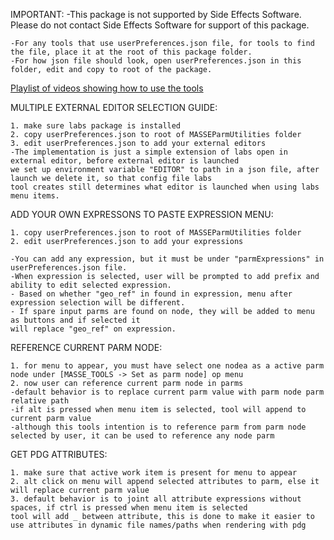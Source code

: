 IMPORTANT:
-This package is not supported by Side Effects Software. Please do not contact Side Effects Software for support of this package.
            
    -For any tools that use userPreferences.json file, for tools to find the file, place it at the root of this package folder.
    -For how json file should look, open userPreferences.json in this folder, edit and copy to root of the package.
[Playlist of videos showing how to use the tools](https://youtube.com/playlist?list=PLUBK6gGjWEeojLKIa3_HQVU8L4jUja_dy)

MULTIPLE EXTERNAL EDITOR SELECTION GUIDE:

    1. make sure labs package is installed
    2. copy userPreferences.json to root of MASSEParmUtilities folder
    3. edit userPreferences.json to add your external editors
    -The implementation is just a simple extension of labs open in external editor, before external editor is launched
    we set up environment variable "EDITOR" to path in a json file, after launch we delete it, so that config file labs
    tool creates still determines what editor is launched when using labs menu items.

ADD YOUR OWN EXPRESSONS TO PASTE EXPRESSION MENU:

    1. copy userPreferences.json to root of MASSEParmUtilities folder
    2. edit userPreferences.json to add your expressions

    -You can add any expression, but it must be under "parmExpressions" in userPreferences.json file.
    -When expression is selected, user will be prompted to add prefix and ability to edit selected expression.
    - Based on whether "geo_ref" in found in expression, menu after expression selection will be different.
    - If spare input parms are found on node, they will be added to menu as buttons and if selected it
    will replace "geo_ref" on expression.


REFERENCE CURRENT PARM NODE:

    1. for menu to appear, you must have select one nodea as a active parm node under [MASSE_TOOLS -> Set as parm node] op menu
    2. now user can reference current parm node in parms
    -default behavior is to replace current parm value with parm node parm relative path
    -if alt is pressed when menu item is selected, tool will append to current parm value
    -although this tools intention is to reference parm from parm node selected by user, it can be used to reference any node parm
    
GET PDG ATTRIBUTES:

    1. make sure that active work item is present for menu to appear
    2. alt click on menu will append selected attributes to parm, else it will replace current parm value
    3. default behavior is to joint all attribute expressions without spaces, if ctrl is pressed when menu item is selected
    tool will add _ between attribute, this is done to make it easier to use attributes in dynamic file names/paths when rendering with pdg
